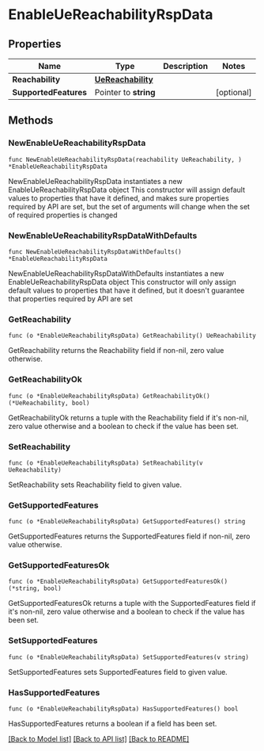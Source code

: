 # EnableUeReachabilityRspData

## Properties

Name | Type | Description | Notes
------------ | ------------- | ------------- | -------------
**Reachability** | [**UeReachability**](UeReachability.md) |  | 
**SupportedFeatures** | Pointer to **string** |  | [optional] 

## Methods

### NewEnableUeReachabilityRspData

`func NewEnableUeReachabilityRspData(reachability UeReachability, ) *EnableUeReachabilityRspData`

NewEnableUeReachabilityRspData instantiates a new EnableUeReachabilityRspData object
This constructor will assign default values to properties that have it defined,
and makes sure properties required by API are set, but the set of arguments
will change when the set of required properties is changed

### NewEnableUeReachabilityRspDataWithDefaults

`func NewEnableUeReachabilityRspDataWithDefaults() *EnableUeReachabilityRspData`

NewEnableUeReachabilityRspDataWithDefaults instantiates a new EnableUeReachabilityRspData object
This constructor will only assign default values to properties that have it defined,
but it doesn't guarantee that properties required by API are set

### GetReachability

`func (o *EnableUeReachabilityRspData) GetReachability() UeReachability`

GetReachability returns the Reachability field if non-nil, zero value otherwise.

### GetReachabilityOk

`func (o *EnableUeReachabilityRspData) GetReachabilityOk() (*UeReachability, bool)`

GetReachabilityOk returns a tuple with the Reachability field if it's non-nil, zero value otherwise
and a boolean to check if the value has been set.

### SetReachability

`func (o *EnableUeReachabilityRspData) SetReachability(v UeReachability)`

SetReachability sets Reachability field to given value.


### GetSupportedFeatures

`func (o *EnableUeReachabilityRspData) GetSupportedFeatures() string`

GetSupportedFeatures returns the SupportedFeatures field if non-nil, zero value otherwise.

### GetSupportedFeaturesOk

`func (o *EnableUeReachabilityRspData) GetSupportedFeaturesOk() (*string, bool)`

GetSupportedFeaturesOk returns a tuple with the SupportedFeatures field if it's non-nil, zero value otherwise
and a boolean to check if the value has been set.

### SetSupportedFeatures

`func (o *EnableUeReachabilityRspData) SetSupportedFeatures(v string)`

SetSupportedFeatures sets SupportedFeatures field to given value.

### HasSupportedFeatures

`func (o *EnableUeReachabilityRspData) HasSupportedFeatures() bool`

HasSupportedFeatures returns a boolean if a field has been set.


[[Back to Model list]](../README.md#documentation-for-models) [[Back to API list]](../README.md#documentation-for-api-endpoints) [[Back to README]](../README.md)


